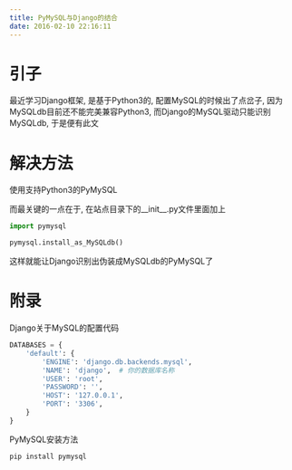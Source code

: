 ```yaml
---
title: PyMySQL与Django的结合
date: 2016-02-10 22:16:11
---
```

# 引子 #

最近学习Django框架, 是基于Python3的, 配置MySQL的时候出了点岔子, 因为MySQLdb目前还不能完美兼容Python3, 而Django的MySQL驱动只能识别MySQLdb, 于是便有此文

# 解决方法 #

使用支持Python3的PyMySQL

而最关键的一点在于, 在站点目录下的__init__.py文件里面加上

``` python
import pymysql

pymysql.install_as_MySQLdb()
```

这样就能让Django识别出伪装成MySQLdb的PyMySQL了

# 附录 #

Django关于MySQL的配置代码

``` python
DATABASES = {
    'default': {
        'ENGINE': 'django.db.backends.mysql',
        'NAME': 'django',  # 你的数据库名称
        'USER': 'root',
        'PASSWORD': '',
        'HOST': '127.0.0.1',
        'PORT': '3306',
    }
}
```

PyMySQL安装方法

``` python
pip install pymysql
```

